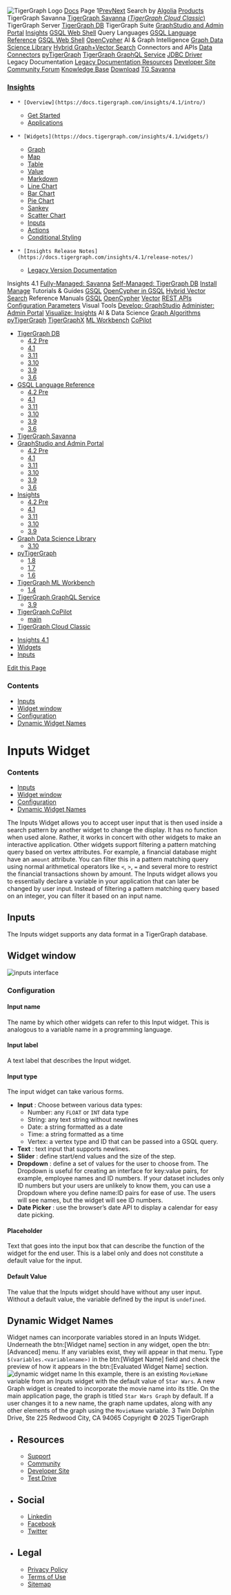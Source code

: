 ![TigerGraph Logo](https://www.tigergraph.com/wp-content/uploads/2020/05/TG_LOGO.svg) [Docs](https://docs.tigergraph.com/home)
Page 1[Prev](https://docs.tigergraph.com/insights/4.1/widgets/inputs)[Next](https://docs.tigergraph.com/insights/4.1/widgets/inputs)
Search by [Algolia](https://www.algolia.com/docsearch)
[Products](https://docs.tigergraph.com/insights/4.1/widgets/inputs)
TigerGraph Savanna
[TigerGraph Savanna](https://docs.tigergraph.com/savanna/main/overview/) [(_TigerGraph Cloud Classic_)](https://docs.tigergraph.com/cloud/main/start/overview)
TigerGraph Server
[TigerGraph DB](https://docs.tigergraph.com/tigergraph-server/4.2/intro/)
TigerGraph Suite
[GraphStudio and Admin Portal](https://docs.tigergraph.com/gui/4.2/intro/) [Insights](https://docs.tigergraph.com/insights/4.2/intro/) [GSQL Web Shell](https://docs.tigergraph.com/tigergraph-server/current/gsql-shell/web)
Query Languages
[GSQL Language Reference](https://docs.tigergraph.com/gsql-ref/4.2/intro/) [GSQL Web Shell](https://docs.tigergraph.com/tigergraph-server/current/gsql-shell/web) [OpenCypher](https://docs.tigergraph.com/gsql-ref/current/opencypher-in-gsql)
AI & Graph Intelligence
[Graph Data Science Library](https://docs.tigergraph.com/graph-ml/3.10/intro/) [Hybrid Graph+Vector Search](https://docs.tigergraph.com/gsql-ref/current/vector/)
Connectors and APIs
[Data Connectors](https://docs.tigergraph.com/tigergraph-server/current/data-loading) [pyTigerGraph](https://docs.tigergraph.com/pytigergraph/1.8/intro/) [TigerGraph GraphQL Service](https://docs.tigergraph.com/graphql/3.9/) [JDBC Driver](https://github.com/tigergraph/ecosys/tree/master/tools/etl/tg-jdbc-driver)
Legacy Documentation
[ Legacy Documentation ](https://docs-legacy.tigergraph.com)
[Resources](https://docs.tigergraph.com/insights/4.1/widgets/inputs)
[Developer Site](https://dev.tigergraph.com/) [Community Forum](https://community.tigergraph.com/) [Knowledge Base](https://tigergraph.freshdesk.com/support/solutions)
[Download](https://dl.tigergraph.com)
[ TG Savanna](https://savanna.tgcloud.io)
### [Insights](https://docs.tigergraph.com/insights/4.1/intro/)
  *     * [Overview](https://docs.tigergraph.com/insights/4.1/intro/)
    * [Get Started](https://docs.tigergraph.com/insights/4.1/intro/get-started)
    * [Applications](https://docs.tigergraph.com/insights/4.1/intro/applications)
  *     * [Widgets](https://docs.tigergraph.com/insights/4.1/widgets/)
      * [Graph](https://docs.tigergraph.com/insights/4.1/widgets/graph-widget)
      * [Map](https://docs.tigergraph.com/insights/4.1/widgets/map-widget)
      * [Table](https://docs.tigergraph.com/insights/4.1/widgets/table-widget)
      * [Value](https://docs.tigergraph.com/insights/4.1/widgets/single-value)
      * [Markdown](https://docs.tigergraph.com/insights/4.1/widgets/markdown-widget)
      * [Line Chart](https://docs.tigergraph.com/insights/4.1/widgets/line-chart)
      * [Bar Chart](https://docs.tigergraph.com/insights/4.1/widgets/bar-chart)
      * [Pie Chart](https://docs.tigergraph.com/insights/4.1/widgets/pie-chart)
      * [Sankey](https://docs.tigergraph.com/insights/4.1/widgets/sankey)
      * [Scatter Chart](https://docs.tigergraph.com/insights/4.1/widgets/scatter-plot-widget)
      * [Inputs](https://docs.tigergraph.com/insights/4.1/widgets/inputs)
    * [Actions](https://docs.tigergraph.com/insights/4.1/widgets/actions)
    * [Conditional Styling](https://docs.tigergraph.com/insights/4.1/widgets/conditional-styling)
  *     * [Insights Release Notes](https://docs.tigergraph.com/insights/4.1/release-notes/)
    * [Legacy Version Documentation](https://docs.tigergraph.com/insights/4.1/release-notes/legacy-tg-versions)


Insights 4.1
[Fully-Managed: Savanna](https://docs.tigergraph.com/savanna/main/overview/)
[Self-Managed: TigerGraph DB](https://docs.tigergraph.com/tigergraph-server/4.2/intro/)
[Install](https://docs.tigergraph.com/tigergraph-server/current/getting-started/) [Manage](https://docs.tigergraph.com/tigergraph-server/current/system-management/)
Tutorials & Guides
[GSQL](https://github.com/tigergraph/ecosys/blob/master/tutorials/GSQL.md) [OpenCypher in GSQL](https://github.com/tigergraph/ecosys/blob/master/tutorials/Cypher.md) [Hybrid Vector Search](https://github.com/tigergraph/ecosys/blob/master/tutorials/VectorSearch.md)
Reference Manuals
[GSQL](https://docs.tigergraph.com/gsql-ref/4.2/intro/) [OpenCypher](https://docs.tigergraph.com/gsql-ref/current/opencypher-in-gsql/) [Vector](https://docs.tigergraph.com/gsql-ref/current/vector/) [REST APIs](https://docs.tigergraph.com/tigergraph-server/current/api/) [Configuration Parameters](https://docs.tigergraph.com/tigergraph-server/current/reference/configuration-parameters)
Visual Tools
[Develop: GraphStudio](https://docs.tigergraph.com/gui/4.2/intro/) [Administer: Admin Portal](https://docs.tigergraph.com/gui/4.2/intro/) [Visualize: Insights](https://docs.tigergraph.com/insights/4.2/intro/)
AI & Data Science
[Graph Algorithms](https://docs.tigergraph.com/graph-ml/3.10/intro/) [pyTigerGraph](https://docs.tigergraph.com/pytigergraph/1.8/intro/) [TigerGraphX](https://github.com/tigergraph/ecosys/blob/master/tutorials/TigerGraphX.md) [ML Workbench](https://docs.tigergraph.com/ml-workbench/1.4/intro/) [CoPilot](https://docs.tigergraph.com/tg-copilot/intro/)
  * [TigerGraph DB](https://docs.tigergraph.com/tigergraph-server/4.2/intro/)
    * [4.2 Pre](https://docs.tigergraph.com/tigergraph-server/4.2/intro/)
    * [4.1](https://docs.tigergraph.com/tigergraph-server/4.1/intro/)
    * [3.11](https://docs.tigergraph.com/tigergraph-server/3.11/intro/)
    * [3.10](https://docs.tigergraph.com/tigergraph-server/3.10/intro/)
    * [3.9](https://docs.tigergraph.com/tigergraph-server/3.9/intro/)
    * [3.6](https://docs.tigergraph.com/tigergraph-server/3.6/intro/)
  * [GSQL Language Reference](https://docs.tigergraph.com/gsql-ref/4.2/intro/)
    * [4.2 Pre](https://docs.tigergraph.com/gsql-ref/4.2/intro/)
    * [4.1](https://docs.tigergraph.com/gsql-ref/4.1/intro/)
    * [3.11](https://docs.tigergraph.com/gsql-ref/3.11/intro/)
    * [3.10](https://docs.tigergraph.com/gsql-ref/3.10/intro/)
    * [3.9](https://docs.tigergraph.com/gsql-ref/3.9/intro/)
    * [3.6](https://docs.tigergraph.com/gsql-ref/3.6/intro/intro)
  * [TigerGraph Savanna](https://docs.tigergraph.com/savanna/main/overview/)
  * [GraphStudio and Admin Portal](https://docs.tigergraph.com/gui/4.2/intro/)
    * [4.2 Pre](https://docs.tigergraph.com/gui/4.2/intro/)
    * [4.1](https://docs.tigergraph.com/gui/4.1/intro/)
    * [3.11](https://docs.tigergraph.com/gui/3.11/intro/)
    * [3.10](https://docs.tigergraph.com/gui/3.10/intro/)
    * [3.9](https://docs.tigergraph.com/gui/3.9/intro/)
    * [3.6](https://docs.tigergraph.com/gui/3.6/graphstudio/overview)
  * [Insights](https://docs.tigergraph.com/insights/4.2/intro/)
    * [4.2 Pre](https://docs.tigergraph.com/insights/4.2/intro/)
    * [4.1](https://docs.tigergraph.com/insights/4.1/intro/)
    * [3.11](https://docs.tigergraph.com/insights/3.11/intro/)
    * [3.10](https://docs.tigergraph.com/insights/3.10/intro/)
    * [3.9](https://docs.tigergraph.com/insights/3.9/intro/)
  * [Graph Data Science Library](https://docs.tigergraph.com/graph-ml/3.10/intro/)
    * [3.10](https://docs.tigergraph.com/graph-ml/3.10/intro/)
  * [pyTigerGraph](https://docs.tigergraph.com/pytigergraph/1.8/intro/)
    * [1.8](https://docs.tigergraph.com/pytigergraph/1.8/intro/)
    * [1.7](https://docs.tigergraph.com/pytigergraph/1.7/intro/)
    * [1.6](https://docs.tigergraph.com/pytigergraph/1.6/intro/)
  * [TigerGraph ML Workbench](https://docs.tigergraph.com/ml-workbench/1.4/intro/)
    * [1.4](https://docs.tigergraph.com/ml-workbench/1.4/intro/)
  * [TigerGraph GraphQL Service](https://docs.tigergraph.com/graphql/3.9/)
    * [3.9](https://docs.tigergraph.com/graphql/3.9/)
  * [TigerGraph CoPilot](https://docs.tigergraph.com/tg-copilot/intro/)
    * [main](https://docs.tigergraph.com/tg-copilot/intro/)
  * [TigerGraph Cloud Classic](https://docs.tigergraph.com/cloud/main/start/overview)


[](https://docs.tigergraph.com/home/)
  * [Insights 4.1](https://docs.tigergraph.com/insights/4.1/intro/)
  * [Widgets](https://docs.tigergraph.com/insights/4.1/widgets/)
  * [Inputs](https://docs.tigergraph.com/insights/4.1/widgets/inputs)


[Edit this Page](https://github.com/tigergraph/insights-docs/edit/4.1/modules/widgets/pages/inputs.adoc)
### Contents
  * [Inputs](https://docs.tigergraph.com/insights/4.1/widgets/inputs#_inputs)
  * [Widget window](https://docs.tigergraph.com/insights/4.1/widgets/inputs#_widget_window)
  * [Configuration](https://docs.tigergraph.com/insights/4.1/widgets/inputs#_configuration)
  * [Dynamic Widget Names](https://docs.tigergraph.com/insights/4.1/widgets/inputs#_dynamic_widget_names)


# Inputs Widget
### Contents
  * [Inputs](https://docs.tigergraph.com/insights/4.1/widgets/inputs#_inputs)
  * [Widget window](https://docs.tigergraph.com/insights/4.1/widgets/inputs#_widget_window)
  * [Configuration](https://docs.tigergraph.com/insights/4.1/widgets/inputs#_configuration)
  * [Dynamic Widget Names](https://docs.tigergraph.com/insights/4.1/widgets/inputs#_dynamic_widget_names)


The Inputs Widget allows you to accept user input that is then used inside a search pattern by another widget to change the display.
It has no function when used alone. Rather, it works in concert with other widgets to make an interactive application.
Other widgets support filtering a pattern matching query based on vertex attributes. For example, a financial database might have an `amount` attribute. You can filter this in a pattern matching query using normal arithmetical operators like `<`, `>`, `=` and several more to restrict the financial transactions shown by amount.
The Inputs widget allows you to essentially declare a variable in your application that can later be changed by user input. Instead of filtering a pattern matching query based on an integer, you can filter it based on an input name.
## [](https://docs.tigergraph.com/insights/4.1/widgets/inputs#_inputs)Inputs
The Inputs widget supports any data format in a TigerGraph database.
## [](https://docs.tigergraph.com/insights/4.1/widgets/inputs#_widget_window)Widget window
![inputs interface](https://docs.tigergraph.com/insights/4.1/widgets/_images/inputs-interface.png)
### [](https://docs.tigergraph.com/insights/4.1/widgets/inputs#_configuration)Configuration
#### [](https://docs.tigergraph.com/insights/4.1/widgets/inputs#_input_name)Input name
The name by which other widgets can refer to this Input widget. This is analogous to a variable name in a programming language.
#### [](https://docs.tigergraph.com/insights/4.1/widgets/inputs#_input_label)Input label
A text label that describes the Input widget.
#### [](https://docs.tigergraph.com/insights/4.1/widgets/inputs#_input_type)Input type
The input widget can take various forms.
  * **Input** : Choose between various data types:
    * Number: any `FLOAT` or `INT` data type
    * String: any text string without newlines
    * Date: a string formatted as a date
    * Time: a string formatted as a time
    * Vertex: a vertex type and ID that can be passed into a GSQL query.
  * **Text** : text input that supports newlines.
  * **Slider** : define start/end values and the size of the step.
  * **Dropdown** : define a set of values for the user to choose from. The Dropdown is useful for creating an interface for key:value pairs, for example, employee names and ID numbers. If your dataset includes only ID numbers but your users are unlikely to know them, you can use a Dropdown where you define name:ID pairs for ease of use. The users will see names, but the widget will see ID numbers.
  * **Date Picker** : use the browser’s date API to display a calendar for easy date picking.


#### [](https://docs.tigergraph.com/insights/4.1/widgets/inputs#_placeholder)Placeholder
Text that goes into the input box that can describe the function of the widget for the end user. This is a label only and does not constitute a default value for the input.
#### [](https://docs.tigergraph.com/insights/4.1/widgets/inputs#_default_value)Default Value
The value that the Inputs widget should have without any user input. Without a default value, the variable defined by the input is `undefined`.
## [](https://docs.tigergraph.com/insights/4.1/widgets/inputs#_dynamic_widget_names)Dynamic Widget Names
Widget names can incorporate variables stored in an Inputs Widget.
Underneath the btn:[Widget name] section in any widget, open the btn:[Advanced] menu. If any variables exist, they will appear in that menu.
Type `$(variables.<variablename>)` in the btn:[Widget Name] field and check the preview of how it appears in the btn:[Evaluated Widget Name] section.
![dynamic widget name](https://docs.tigergraph.com/insights/4.1/widgets/_images/dynamic-widget-name.png)
In this example, there is an existing `MovieName` variable from an Inputs widget with the default value of `Star Wars`. A new Graph widget is created to incorporate the movie name into its title. On the main application page, the graph is titled `Star Wars Graph` by default.
If a user changes it to a new name, the graph name updates, along with any other elements of the graph using the `MovieName` variable.
3 Twin Dolphin Drive, Ste 225 Redwood City, CA 94065 
Copyright © 2025 TigerGraph
  * ## Resources
    * [Support](https://www.tigergraph.com/support/)
    * [Community](https://community.tigergraph.com/)
    * [Developer Site](https://dev.tigergraph.com/)
    * [Test Drive](https://testdrive.tigergraph.com/)
  * ## Social
    * [Linkedin](https://www.linkedin.com/company/tigergraph/)
    * [Facebook](https://www.facebook.com/TigerGraphDB/)
    * [Twitter](https://twitter.com/tigergraphdb)
  * ## Legal
    * [Privacy Policy](https://www.tigergraph.com/privacy-policy/)
    * [Terms of Use](https://www.tigergraph.com/terms/)
    * [Sitemap](https://docs.tigergraph.com/sitemap.xml)


